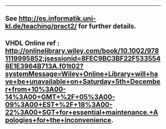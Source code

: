 -------------------------------------------------------------------------------------------
See http://es.informatik.uni-kl.de/teaching/pract2/ for further details.
--------------------------------------------------------------------------------------------
VHDL Online ref : http://onlinelibrary.wiley.com/book/10.1002/9781119995852;jsessionid=8FEC9BC3BF22F5335548E1E3964B713A.f01t02?systemMessage=Wiley+Online+Library+will+have+be+unavailable+on+Saturday+5th+December+from+10%3A00-14%3A00+GMT+%2F+05%3A00-09%3A00+EST+%2F+18%3A00-22%3A00+SGT+for+essential+maintenance.+Apologies+for+the+inconvenience.
--------------------------------------------------------------------------------------------